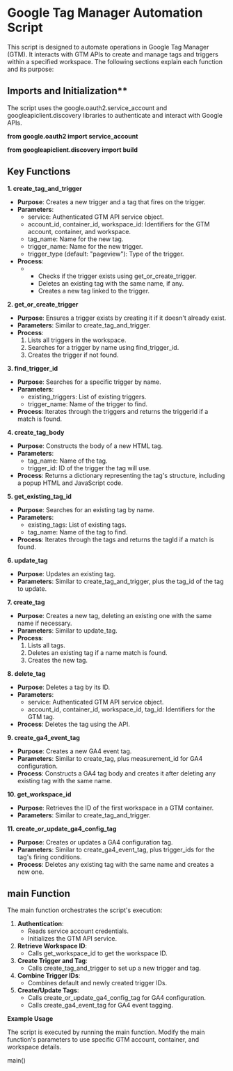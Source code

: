 # Google Tag Manager Automation Script

This script is designed to automate operations in Google Tag Manager (GTM). It interacts with GTM APIs to create and manage tags and triggers within a specified workspace. The following sections explain each function and its purpose:

## Imports and Initialization**

The script uses the google.oauth2.service\_account and googleapiclient.discovery libraries to authenticate and interact with Google APIs.

**from google.oauth2 import service\_account**

**from googleapiclient.discovery import build**

## Key Functions 

**1\. create\_tag\_and\_trigger**

*   **Purpose**: Creates a new trigger and a tag that fires on the trigger.
*   **Parameters**:
    *   service: Authenticated GTM API service object.
    *   account\_id, container\_id, workspace\_id: Identifiers for the GTM account, container, and workspace.
    *   tag\_name: Name for the new tag.
    *   trigger\_name: Name for the new trigger.
    *   trigger\_type (default: "pageview"): Type of the trigger.
*   **Process**:
    *   *   Checks if the trigger exists using get\_or\_create\_trigger.
        *   Deletes an existing tag with the same name, if any.
        *   Creates a new tag linked to the trigger.

**2\. get\_or\_create\_trigger**

*   **Purpose**: Ensures a trigger exists by creating it if it doesn't already exist.
*   **Parameters**: Similar to create\_tag\_and\_trigger.
*   **Process**:
    1.  Lists all triggers in the workspace.
    2.  Searches for a trigger by name using find\_trigger\_id.
    3.  Creates the trigger if not found.

**3\. find\_trigger\_id**

*   **Purpose**: Searches for a specific trigger by name.
*   **Parameters**:
    *   existing\_triggers: List of existing triggers.
    *   trigger\_name: Name of the trigger to find.
*   **Process**: Iterates through the triggers and returns the triggerId if a match is found.

**4\. create\_tag\_body**

*   **Purpose**: Constructs the body of a new HTML tag.
*   **Parameters**:
    *   tag\_name: Name of the tag.
    *   trigger\_id: ID of the trigger the tag will use.
*   **Process**: Returns a dictionary representing the tag's structure, including a popup HTML and JavaScript code.

**5\. get\_existing\_tag\_id**

*   **Purpose**: Searches for an existing tag by name.
*   **Parameters**:
    *   existing\_tags: List of existing tags.
    *   tag\_name: Name of the tag to find.
*   **Process**: Iterates through the tags and returns the tagId if a match is found.

**6\. update\_tag**

*   **Purpose**: Updates an existing tag.
*   **Parameters**: Similar to create\_tag\_and\_trigger, plus the tag\_id of the tag to update.

**7\. create\_tag**

*   **Purpose**: Creates a new tag, deleting an existing one with the same name if necessary.
*   **Parameters**: Similar to update\_tag.
*   **Process**:
    1.  Lists all tags.
    2.  Deletes an existing tag if a name match is found.
    3.  Creates the new tag.

**8\. delete\_tag**

*   **Purpose**: Deletes a tag by its ID.
*   **Parameters**:
    *   service: Authenticated GTM API service object.
    *   account\_id, container\_id, workspace\_id, tag\_id: Identifiers for the GTM tag.
*   **Process**: Deletes the tag using the API.

**9\. create\_ga4\_event\_tag**

*   **Purpose**: Creates a new GA4 event tag.
*   **Parameters**: Similar to create\_tag, plus measurement\_id for GA4 configuration.
*   **Process**: Constructs a GA4 tag body and creates it after deleting any existing tag with the same name.

**10\. get\_workspace\_id**

*   **Purpose**: Retrieves the ID of the first workspace in a GTM container.
*   **Parameters**: Similar to create\_tag\_and\_trigger.

**11\. create\_or\_update\_ga4\_config\_tag**

*   **Purpose**: Creates or updates a GA4 configuration tag.
*   **Parameters**: Similar to create\_ga4\_event\_tag, plus trigger\_ids for the tag's firing conditions.
*   **Process**: Deletes any existing tag with the same name and creates a new one.

## main Function

The main function orchestrates the script's execution:

1.  **Authentication**:
    *   Reads service account credentials.
    *   Initializes the GTM API service.
2.  **Retrieve Workspace ID**:
    *   Calls get\_workspace\_id to get the workspace ID.
3.  **Create Trigger and Tag**:
    *   Calls create\_tag\_and\_trigger to set up a new trigger and tag.
4.  **Combine Trigger IDs**:
    *   Combines default and newly created trigger IDs.
5.  **Create/Update Tags**:
    *   Calls create\_or\_update\_ga4\_config\_tag for GA4 configuration.
    *   Calls create\_ga4\_event\_tag for GA4 event tagging.

**Example Usage**

The script is executed by running the main function. Modify the main function's parameters to use specific GTM account, container, and workspace details.

main()